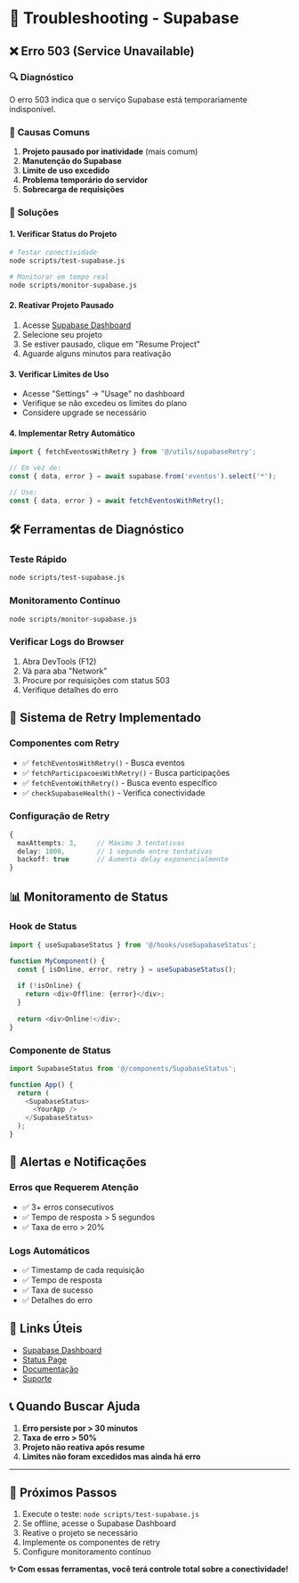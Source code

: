 # 🔧 Troubleshooting - Supabase

## ❌ Erro 503 (Service Unavailable)

### 🔍 **Diagnóstico**
O erro 503 indica que o serviço Supabase está temporariamente indisponível.

### 🎯 **Causas Comuns**

1. **Projeto pausado por inatividade** (mais comum)
2. **Manutenção do Supabase**
3. **Limite de uso excedido**
4. **Problema temporário do servidor**
5. **Sobrecarga de requisições**

### 🚀 **Soluções**

#### 1. **Verificar Status do Projeto**
```bash
# Testar conectividade
node scripts/test-supabase.js

# Monitorar em tempo real
node scripts/monitor-supabase.js
```

#### 2. **Reativar Projeto Pausado**
1. Acesse [Supabase Dashboard](https://supabase.com/dashboard)
2. Selecione seu projeto
3. Se estiver pausado, clique em "Resume Project"
4. Aguarde alguns minutos para reativação

#### 3. **Verificar Limites de Uso**
- Acesse "Settings" → "Usage" no dashboard
- Verifique se não excedeu os limites do plano
- Considere upgrade se necessário

#### 4. **Implementar Retry Automático**
```typescript
import { fetchEventosWithRetry } from '@/utils/supabaseRetry';

// Em vez de:
const { data, error } = await supabase.from('eventos').select('*');

// Use:
const { data, error } = await fetchEventosWithRetry();
```

## 🛠️ **Ferramentas de Diagnóstico**

### **Teste Rápido**
```bash
node scripts/test-supabase.js
```

### **Monitoramento Contínuo**
```bash
node scripts/monitor-supabase.js
```

### **Verificar Logs do Browser**
1. Abra DevTools (F12)
2. Vá para aba "Network"
3. Procure por requisições com status 503
4. Verifique detalhes do erro

## 🔄 **Sistema de Retry Implementado**

### **Componentes com Retry**
- ✅ `fetchEventosWithRetry()` - Busca eventos
- ✅ `fetchParticipacoesWithRetry()` - Busca participações
- ✅ `fetchEventoWithRetry()` - Busca evento específico
- ✅ `checkSupabaseHealth()` - Verifica conectividade

### **Configuração de Retry**
```typescript
{
  maxAttempts: 3,     // Máximo 3 tentativas
  delay: 1000,        // 1 segundo entre tentativas
  backoff: true       // Aumenta delay exponencialmente
}
```

## 📊 **Monitoramento de Status**

### **Hook de Status**
```typescript
import { useSupabaseStatus } from '@/hooks/useSupabaseStatus';

function MyComponent() {
  const { isOnline, error, retry } = useSupabaseStatus();
  
  if (!isOnline) {
    return <div>Offline: {error}</div>;
  }
  
  return <div>Online!</div>;
}
```

### **Componente de Status**
```typescript
import SupabaseStatus from '@/components/SupabaseStatus';

function App() {
  return (
    <SupabaseStatus>
      <YourApp />
    </SupabaseStatus>
  );
}
```

## 🚨 **Alertas e Notificações**

### **Erros que Requerem Atenção**
- ✅ 3+ erros consecutivos
- ✅ Tempo de resposta > 5 segundos
- ✅ Taxa de erro > 20%

### **Logs Automáticos**
- ✅ Timestamp de cada requisição
- ✅ Tempo de resposta
- ✅ Taxa de sucesso
- ✅ Detalhes do erro

## 🔗 **Links Úteis**

- [Supabase Dashboard](https://supabase.com/dashboard)
- [Status Page](https://status.supabase.com/)
- [Documentação](https://supabase.com/docs)
- [Suporte](https://supabase.com/support)

## 📞 **Quando Buscar Ajuda**

1. **Erro persiste por > 30 minutos**
2. **Taxa de erro > 50%**
3. **Projeto não reativa após resume**
4. **Limites não foram excedidos mas ainda há erro**

---

## 🎯 **Próximos Passos**

1. Execute o teste: `node scripts/test-supabase.js`
2. Se offline, acesse o Supabase Dashboard
3. Reative o projeto se necessário
4. Implemente os componentes de retry
5. Configure monitoramento contínuo

**✨ Com essas ferramentas, você terá controle total sobre a conectividade!**